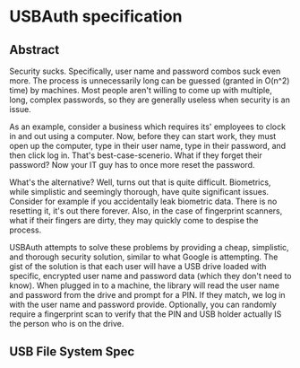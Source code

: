 # USBAuth specification #

## Abstract ##

Security sucks. Specifically, user name and password combos suck even more. The process is unnecessarily long can be guessed (granted in O(n^2) time) by machines. Most people aren't willing to come up with multiple, long, complex passwords, so they are generally useless when security is an issue.

As an example, consider a business which requires its' employees to clock in and out using a computer. Now, before they can start work, they must open up the computer, type in their user name, type in their password, and then click log in. That's best-case-scenerio. What if they forget their password? Now your IT guy has to once more reset the password.

What's the alternative? Well, turns out that is quite difficult. Biometrics, while simplistic and seemingly thorough, have quite significant issues. Consider for example if you accidentally leak biometric data. There is no resetting it, it's out there forever. Also, in the case of fingerprint scanners, what if their fingers are dirty, they may quickly come to despise the process.

USBAuth attempts to solve these problems by providing a cheap, simplistic, and thorough security solution, similar to what Google is attempting. The gist of the solution is that each user will have a USB drive loaded with specific, encrypted user name and password data (which they don't need to know). When plugged in to a machine, the library will read the user name and password from the drive and prompt for a PIN. If they match, we log in with the user name and password provide. Optionally, you can randomly require a fingerprint scan to verify that the PIN and USB holder actually IS the person who is on the drive.

## USB File System Spec ##
